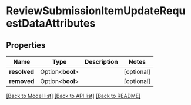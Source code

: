 # ReviewSubmissionItemUpdateRequestDataAttributes

## Properties

Name | Type | Description | Notes
------------ | ------------- | ------------- | -------------
**resolved** | Option<**bool**> |  | [optional]
**removed** | Option<**bool**> |  | [optional]

[[Back to Model list]](../README.md#documentation-for-models) [[Back to API list]](../README.md#documentation-for-api-endpoints) [[Back to README]](../README.md)


